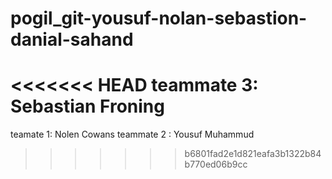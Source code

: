 # pogil_git-yousuf-nolan-sebastion-danial-sahand
<<<<<<< HEAD
teammate 3: Sebastian Froning
=======
teamate 1: Nolen Cowans
teammate 2 : Yousuf Muhammud
>>>>>>> b6801fad2e1d821eafa3b1322b84b770ed06b9cc
